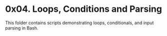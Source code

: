 # 0x04. Loops, Conditions and Parsing

This folder contains scripts demonstrating loops, conditionals, and input parsing in Bash.
